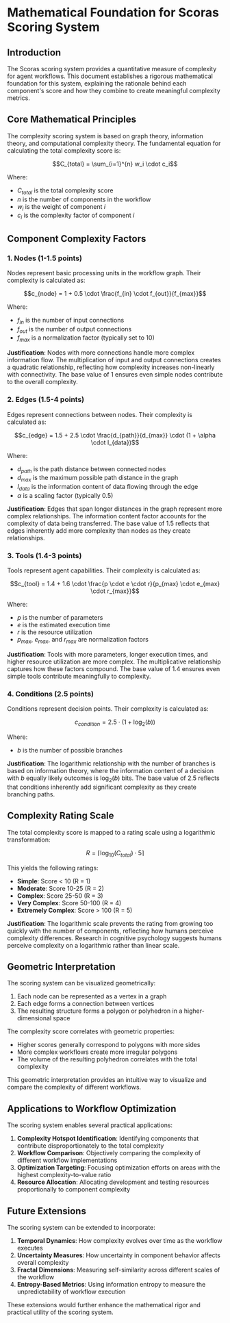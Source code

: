 # Mathematical Foundation for Scoras Scoring System

## Introduction

The Scoras scoring system provides a quantitative measure of complexity for agent workflows. This document establishes a rigorous mathematical foundation for this system, explaining the rationale behind each component's score and how they combine to create meaningful complexity metrics.

## Core Mathematical Principles

The complexity scoring system is based on graph theory, information theory, and computational complexity theory. The fundamental equation for calculating the total complexity score is:

$$C_{total} = \sum_{i=1}^{n} w_i \cdot c_i$$

Where:
- $C_{total}$ is the total complexity score
- $n$ is the number of components in the workflow
- $w_i$ is the weight of component $i$
- $c_i$ is the complexity factor of component $i$

## Component Complexity Factors

### 1. Nodes (1-1.5 points)

Nodes represent basic processing units in the workflow graph. Their complexity is calculated as:

$$c_{node} = 1 + 0.5 \cdot \frac{f_{in} \cdot f_{out}}{f_{max}}$$

Where:
- $f_{in}$ is the number of input connections
- $f_{out}$ is the number of output connections
- $f_{max}$ is a normalization factor (typically set to 10)

**Justification**: Nodes with more connections handle more complex information flow. The multiplication of input and output connections creates a quadratic relationship, reflecting how complexity increases non-linearly with connectivity. The base value of 1 ensures even simple nodes contribute to the overall complexity.

### 2. Edges (1.5-4 points)

Edges represent connections between nodes. Their complexity is calculated as:

$$c_{edge} = 1.5 + 2.5 \cdot \frac{d_{path}}{d_{max}} \cdot (1 + \alpha \cdot I_{data})$$

Where:
- $d_{path}$ is the path distance between connected nodes
- $d_{max}$ is the maximum possible path distance in the graph
- $I_{data}$ is the information content of data flowing through the edge
- $\alpha$ is a scaling factor (typically 0.5)

**Justification**: Edges that span longer distances in the graph represent more complex relationships. The information content factor accounts for the complexity of data being transferred. The base value of 1.5 reflects that edges inherently add more complexity than nodes as they create relationships.

### 3. Tools (1.4-3 points)

Tools represent agent capabilities. Their complexity is calculated as:

$$c_{tool} = 1.4 + 1.6 \cdot \frac{p \cdot e \cdot r}{p_{max} \cdot e_{max} \cdot r_{max}}$$

Where:
- $p$ is the number of parameters
- $e$ is the estimated execution time
- $r$ is the resource utilization
- $p_{max}$, $e_{max}$, and $r_{max}$ are normalization factors

**Justification**: Tools with more parameters, longer execution times, and higher resource utilization are more complex. The multiplicative relationship captures how these factors compound. The base value of 1.4 ensures even simple tools contribute meaningfully to complexity.

### 4. Conditions (2.5 points)

Conditions represent decision points. Their complexity is calculated as:

$$c_{condition} = 2.5 \cdot (1 + \log_2(b))$$

Where:
- $b$ is the number of possible branches

**Justification**: The logarithmic relationship with the number of branches is based on information theory, where the information content of a decision with $b$ equally likely outcomes is $\log_2(b)$ bits. The base value of 2.5 reflects that conditions inherently add significant complexity as they create branching paths.

## Complexity Rating Scale

The total complexity score is mapped to a rating scale using a logarithmic transformation:

$$R = \lceil \log_{10}(C_{total}) \cdot 5 \rceil$$

This yields the following ratings:
- **Simple**: Score < 10 (R = 1)
- **Moderate**: Score 10-25 (R = 2)
- **Complex**: Score 25-50 (R = 3)
- **Very Complex**: Score 50-100 (R = 4)
- **Extremely Complex**: Score > 100 (R = 5)

**Justification**: The logarithmic scale prevents the rating from growing too quickly with the number of components, reflecting how humans perceive complexity differences. Research in cognitive psychology suggests humans perceive complexity on a logarithmic rather than linear scale.

## Geometric Interpretation

The scoring system can be visualized geometrically:

1. Each node can be represented as a vertex in a graph
2. Each edge forms a connection between vertices
3. The resulting structure forms a polygon or polyhedron in a higher-dimensional space

The complexity score correlates with geometric properties:
- Higher scores generally correspond to polygons with more sides
- More complex workflows create more irregular polygons
- The volume of the resulting polyhedron correlates with the total complexity

This geometric interpretation provides an intuitive way to visualize and compare the complexity of different workflows.

## Applications to Workflow Optimization

The scoring system enables several practical applications:

1. **Complexity Hotspot Identification**: Identifying components that contribute disproportionately to the total complexity
2. **Workflow Comparison**: Objectively comparing the complexity of different workflow implementations
3. **Optimization Targeting**: Focusing optimization efforts on areas with the highest complexity-to-value ratio
4. **Resource Allocation**: Allocating development and testing resources proportionally to component complexity

## Future Extensions

The scoring system can be extended to incorporate:

1. **Temporal Dynamics**: How complexity evolves over time as the workflow executes
2. **Uncertainty Measures**: How uncertainty in component behavior affects overall complexity
3. **Fractal Dimensions**: Measuring self-similarity across different scales of the workflow
4. **Entropy-Based Metrics**: Using information entropy to measure the unpredictability of workflow execution

These extensions would further enhance the mathematical rigor and practical utility of the scoring system.
